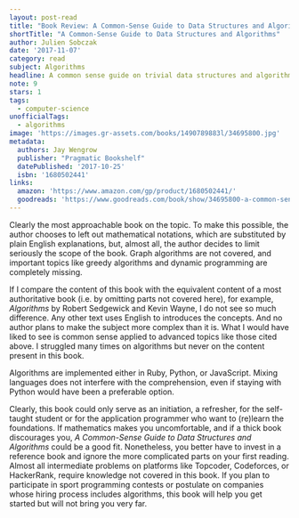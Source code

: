 ```yaml
---
layout: post-read
title: "Book Review: A Common-Sense Guide to Data Structures and Algorithms"
shortTitle: "A Common-Sense Guide to Data Structures and Algorithms"
author: Julien Sobczak
date: '2017-11-07'
category: read
subject: Algorithms
headline: A common sense guide on trivial data structures and algorithms
note: 9
stars: 1
tags:
  - computer-science
unofficialTags:
  - algorithms
image: 'https://images.gr-assets.com/books/1490789883l/34695800.jpg'
metadata:
  authors: Jay Wengrow
  publisher: "Pragmatic Bookshelf"
  datePublished: '2017-10-25'
  isbn: '1680502441'
links:
  amazon: 'https://www.amazon.com/gp/product/1680502441/'
  goodreads: 'https://www.goodreads.com/book/show/34695800-a-common-sense-guide-to-data-structures-and-algorithms'
---
```


Clearly the most approachable book on the topic. To make this possible, the author chooses to left out mathematical notations, which are substituted by plain English explanations, but, almost all, the author decides to limit seriously the scope of the book. Graph algorithms are not covered, and important topics like greedy algorithms and dynamic programming are completely missing.

If I compare the content of this book with the equivalent content of a most authoritative book (i.e. by omitting parts not covered here), for example, *Algorithms* by Robert Sedgewick and Kevin Wayne, I do not see so much difference. Any other text uses English to introduces the concepts. And no author plans to make the subject more complex than it is. What I would have liked to see is common sense applied to advanced topics like those cited above. I struggled many times on algorithms but never on the content present in this book.

Algorithms are implemented either in Ruby, Python, or JavaScript. Mixing languages does not interfere with the comprehension, even if staying with Python would have been a preferable option.

Clearly, this book could only serve as an initiation, a refresher, for the self-taught student or for the application programmer who want to (re)learn the foundations. If mathematics makes you uncomfortable, and if a thick book discourages you, *A Common-Sense Guide to Data Structures and Algorithms* could be a good fit. Nonetheless, you better have to invest in a reference book and ignore the more complicated parts on your first reading. Almost all intermediate problems on platforms like Topcoder, Codeforces, or HackerRank, require knowledge not covered in this book. If you plan to participate in sport programming contests or postulate on companies whose hiring process includes algorithms, this book will help you get started but will not bring you very far.
